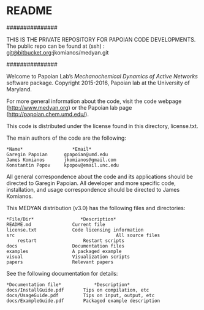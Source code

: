 # README #

###############

THIS IS THE PRIVATE REPOSITORY FOR PAPOIAN CODE DEVELOPMENTS.
The public repo can be found at (ssh) : git@bitbucket.org:jkomianos/medyan.git

###############


Welcome to Papoian Lab’s *Mechanochemical Dynamics of Active Networks* software package. 
Copyright 2015-2016, Papoian lab at the University of Maryland.

For more general information about the code, visit the code webpage (http://www.medyan.org) or the Papoian lab page (http://papoian.chem.umd.edu/). 

This code is distributed under the license found in this directory, license.txt.

The main authors of the code are the following:
	
	*Name*		     		*Email*
	Garegin Papoian      gpapoian@umd.edu	
	James Komianos       jkomianos@gmail.com
	Konstantin Popov     kpopov@email.unc.edu

All general correspondence about the code and its applications should 
be directed to Garegin Papoian. All developer and more specific code, 
installation, and usage correspondence should be directed to James Komianos.

This MEDYAN distribution (v3.0) has the following files and directories:

	*File/Dir*				   *Description*
	README.md				Current file
	license.txt				Code licensing information
	src                                     All source files
        restart					Restart scripts
	docs					Documentation files
	examples				A packaged example
	visual					Visualization scripts
	papers					Relevant papers 

See the following documentation for details:

	*Documentation file*			*Description*
	docs/InstallGuide.pdf		Tips on compilation, etc
	docs/UsageGuide.pdf	        Tips on input, output, etc
	docs/ExampleGuide.pdf		Packaged example description